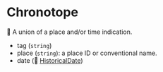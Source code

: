# Chronotope

🧱 A union of a place and/or time indication.

- tag (`string`)
- place (`string`): a place ID or conventional name.
- date (🧱 [HistoricalDate](historical-date.md))
